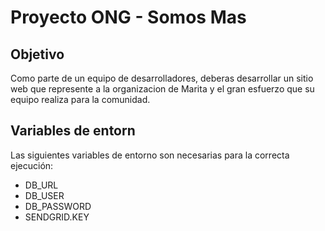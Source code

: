 # Proyecto ONG - Somos Mas

## Objetivo
Como parte de un equipo de desarrolladores, deberas desarrollar un sitio web que represente a la organizacion de Marita y el gran esfuerzo que su equipo realiza para la comunidad.

## Variables de entorn
Las siguientes variables de entorno son necesarias para la correcta ejecución:

- DB_URL
- DB_USER
- DB_PASSWORD
- SENDGRID.KEY

